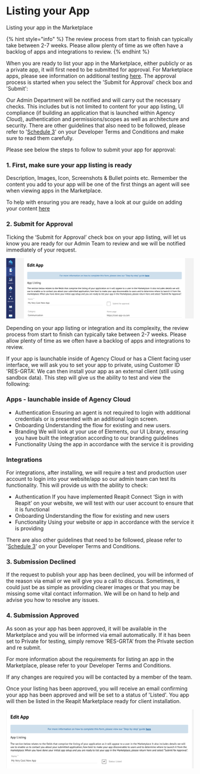 # Listing your App

Listing your app in the Marketplace

{% hint style="info" %}
The review process from start to finish can typically take between 2-7 weeks. Please allow plenty of time as we often have a backlog of apps and integrations to review.
{% endhint %}

When you are ready to list your app in the Marketplace, either publicly or as a private app, it will first need to be submitted for approval. For Marketplace apps, please see information on additional testing [here](whats-new.md#additional-testing). The approval process is started when you select the 'Submit for Approval' check box and 'Submit': 

Our Admin Department will be notified and will carry out the necessary checks. This includes but is not limited to content for your app listing, UI compliance \(if building an application that is launched within Agency Cloud\), authentication and permissions/scopes as well as architecture and security. There are other guidelines that also need to be followed, please refer to '[Schedule 3](developer-terms-and-conditions.md#schedule-3-developer-obligations)' on your Developer Terms and Conditions and make sure to read them carefully.

Please see below the steps to follow to submit your app for approval: 

### 1. First, make sure your app listing is ready

Description, Images, Icon, Screenshots & Bullet points etc. Remember the content you add to your app will be one of the first things an agent will see when viewing apps in the Marketplace. 

To help with ensuring you are ready, have a look at our guide on adding your content [here](https://foundations-documentation.reapit.cloud/whats-new#summary)

### 2. Submit for Approval

Ticking the ‘Submit for Approval’ check box on your app listing, will let us know you are ready for our Admin Team to review and we will be notified immediately of your request.

![](.gitbook/assets/screenshot-2021-03-31-at-12.25.20.png)

Depending on your app listing or integration and its complexity, the review process from start to finish can typically take between 2-7 weeks. Please allow plenty of time as we often have a backlog of apps and integrations to review.

If your app is launchable inside of Agency Cloud or has a Client facing user interface, we will ask you to set your app to private, using Customer ID 'RES-GRTA’. We can then install your app as an external client \(still using sandbox data\). This step will give us the ability to test and view the following:

### Apps - launchable inside of Agency Cloud

* Authentication Ensuring an agent is not required to login with additional credentials or is presented with an additional login screen.
* Onboarding Understanding the flow for existing and new users.
* Branding We will look at your use of Elements, our UI Library, ensuring you have built the integration according to our branding guidelines
* Functionality  Using the app in accordance with the service it is providing

### Integrations 

For integrations, after installing, we will require a test and production user account to login into your website/app so our admin team can test its functionality. This will provide us with the ability to check:

* Authentication If you have implemented Reapit Connect ‘Sign in with Reapit’ on your website, we will test with our user account to ensure that it is functional
* Onboarding Understanding the flow for existing and new users
* Functionality Using your website or app in accordance with the service it is providing

There are also other guidelines that need to be followed, please refer to '[Schedule 3](developer-terms-and-conditions.md#schedule-3-developer-obligations)' on your Developer Terms and Conditions. 

### 3. Submission Declined

If the request to publish your app has been declined, you will be informed of the reason via email or we will give you a call to discuss. Sometimes, it could just be as simple as providing clearer images or that you may be missing some vital contact information. We will be on hand to help and advise you how to resolve any issues.

### 4. Submission Approved

As soon as your app has been approved, it will be available in the Marketplace and you will be informed via email automatically. If it has been set to Private for testing, simply remove ‘RES-GRTA’ from the Private section and re submit. 

For more information about the requirements for listing an app in the Marketplace, please refer to your Developer Terms and Conditions. 

If any changes are required you will be contacted by a member of the team.

Once your listing has been approved, you will receive an email confirming your app has been approved and will be set to a status of 'Listed'.  You app will then be listed in the Reapit Marketplace ready for client installation. 

![](.gitbook/assets/screenshot-2021-03-31-at-12.26.02.png)

